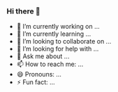 ### Hi there 👋

<!--
**henxinxp/henxinxp** is a ✨ _special_ ✨ repository because its `README.md` (this file) appears on your GitHub profile.

Here are some ideas to get you started:

- 🔭 I’m currently working on New Fans Education
- 🌱 I’m currently learning ML/LLM
- 👯 I’m looking to collaborate on AI Content Generation
- 🤔 I’m looking for help with Tech Issue
- 💬 Ask me about Tech
- 📫 How to reach me: henxinxp@gmail.com
- 😄 Pronouns: David
- ⚡ Fun fact: Actually I like David King, it is a glorious stroy.
<div align="center"> <img src="https://metrics.lecoq.io/sun0225SUN?template=classic&config.timezone=Asia%2FShanghai"> </div>
-->

- 🔭 I’m currently working on ...
- 🌱 I’m currently learning ...
- 👯 I’m looking to collaborate on ...
- 🤔 I’m looking for help with ...
- 💬 Ask me about ...
- 📫 How to reach me: ...
- 😄 Pronouns: ...
- ⚡ Fun fact: ...

